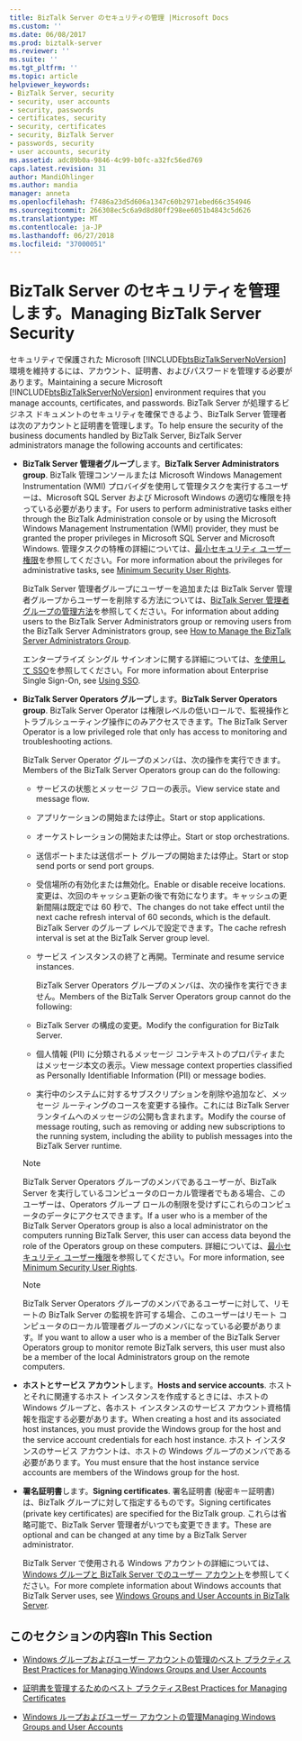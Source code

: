 ```yaml
---
title: BizTalk Server のセキュリティの管理 |Microsoft Docs
ms.custom: ''
ms.date: 06/08/2017
ms.prod: biztalk-server
ms.reviewer: ''
ms.suite: ''
ms.tgt_pltfrm: ''
ms.topic: article
helpviewer_keywords:
- BizTalk Server, security
- security, user accounts
- security, passwords
- certificates, security
- security, certificates
- security, BizTalk Server
- passwords, security
- user accounts, security
ms.assetid: adc89b0a-9846-4c99-b0fc-a32fc56ed769
caps.latest.revision: 31
author: MandiOhlinger
ms.author: mandia
manager: anneta
ms.openlocfilehash: f7486a23d5d606a1347c60b2971ebed66c354946
ms.sourcegitcommit: 266308ec5c6a9d8d80ff298ee6051b4843c5d626
ms.translationtype: MT
ms.contentlocale: ja-JP
ms.lasthandoff: 06/27/2018
ms.locfileid: "37000051"
---
```

# <a name="managing-biztalk-server-security"></a><span data-ttu-id="2aa9b-102">BizTalk Server のセキュリティを管理します。</span><span class="sxs-lookup"><span data-stu-id="2aa9b-102">Managing BizTalk Server Security</span></span>
<span data-ttu-id="2aa9b-103">セキュリティで保護された Microsoft [!INCLUDE[btsBizTalkServerNoVersion](../includes/btsbiztalkservernoversion-md.md)] 環境を維持するには、アカウント、証明書、およびパスワードを管理する必要があります。</span><span class="sxs-lookup"><span data-stu-id="2aa9b-103">Maintaining a secure Microsoft [!INCLUDE[btsBizTalkServerNoVersion](../includes/btsbiztalkservernoversion-md.md)] environment requires that you manage accounts, certificates, and passwords.</span></span> <span data-ttu-id="2aa9b-104">BizTalk Server が処理するビジネス ドキュメントのセキュリティを確保できるよう、BizTalk Server 管理者は次のアカウントと証明書を管理します。</span><span class="sxs-lookup"><span data-stu-id="2aa9b-104">To help ensure the security of the business documents handled by BizTalk Server, BizTalk Server administrators manage the following accounts and certificates:</span></span>  
  
- <span data-ttu-id="2aa9b-105">**BizTalk Server 管理者グループ**します。</span><span class="sxs-lookup"><span data-stu-id="2aa9b-105">**BizTalk Server Administrators group**.</span></span> <span data-ttu-id="2aa9b-106">BizTalk 管理コンソールまたは Microsoft Windows Management Instrumentation (WMI) プロバイダを使用して管理タスクを実行するユーザーは、Microsoft SQL Server および Microsoft Windows の適切な権限を持っている必要があります。</span><span class="sxs-lookup"><span data-stu-id="2aa9b-106">For users to perform administrative tasks either through the BizTalk Administration console or by using the Microsoft Windows Management Instrumentation (WMI) provider, they must be granted the proper privileges in Microsoft SQL Server and Microsoft Windows.</span></span> <span data-ttu-id="2aa9b-107">管理タスクの特権の詳細については、[最小セキュリティ ユーザー権限](../core/minimum-security-user-rights.md)を参照してください。</span><span class="sxs-lookup"><span data-stu-id="2aa9b-107">For more information about the privileges for administrative tasks, see [Minimum Security User Rights](../core/minimum-security-user-rights.md).</span></span>  
  
   <span data-ttu-id="2aa9b-108">BizTalk Server 管理者グループにユーザーを追加または BizTalk Server 管理者グループからユーザーを削除する方法については、[BizTalk Server 管理者グループの管理方法](../core/how-to-manage-the-biztalk-server-administrators-group.md)を参照してください。</span><span class="sxs-lookup"><span data-stu-id="2aa9b-108">For information about adding users to the BizTalk Server Administrators group or removing users from the BizTalk Server Administrators group, see [How to Manage the BizTalk Server Administrators Group](../core/how-to-manage-the-biztalk-server-administrators-group.md).</span></span>  
  
   <span data-ttu-id="2aa9b-109">エンタープライズ シングル サインオンに関する詳細については、[を使用して SSO](../core/using-sso.md)を参照してください。</span><span class="sxs-lookup"><span data-stu-id="2aa9b-109">For more information about Enterprise Single Sign-On, see [Using SSO](../core/using-sso.md).</span></span>  
  
- <span data-ttu-id="2aa9b-110">**BizTalk Server Operators グループ**します。</span><span class="sxs-lookup"><span data-stu-id="2aa9b-110">**BizTalk Server Operators group**.</span></span> <span data-ttu-id="2aa9b-111">BizTalk Server Operator は権限レベルの低いロールで、監視操作とトラブルシューティング操作にのみアクセスできます。</span><span class="sxs-lookup"><span data-stu-id="2aa9b-111">The BizTalk Server Operator is a low privileged role that only has access to monitoring and troubleshooting actions.</span></span>  
  
   <span data-ttu-id="2aa9b-112">BizTalk Server Operator グループのメンバは、次の操作を実行できます。</span><span class="sxs-lookup"><span data-stu-id="2aa9b-112">Members of the BizTalk Server Operators group can do the following:</span></span>  
  
  - <span data-ttu-id="2aa9b-113">サービスの状態とメッセージ フローの表示。</span><span class="sxs-lookup"><span data-stu-id="2aa9b-113">View service state and message flow.</span></span>  
  
  - <span data-ttu-id="2aa9b-114">アプリケーションの開始または停止。</span><span class="sxs-lookup"><span data-stu-id="2aa9b-114">Start or stop applications.</span></span>  
  
  - <span data-ttu-id="2aa9b-115">オーケストレーションの開始または停止。</span><span class="sxs-lookup"><span data-stu-id="2aa9b-115">Start or stop orchestrations.</span></span>  
  
  - <span data-ttu-id="2aa9b-116">送信ポートまたは送信ポート グループの開始または停止。</span><span class="sxs-lookup"><span data-stu-id="2aa9b-116">Start or stop send ports or send port groups.</span></span>  
  
  - <span data-ttu-id="2aa9b-117">受信場所の有効化または無効化。</span><span class="sxs-lookup"><span data-stu-id="2aa9b-117">Enable or disable receive locations.</span></span> <span data-ttu-id="2aa9b-118">変更は、次回のキャッシュ更新の後で有効になります。キャッシュの更新間隔は既定では 60 秒で、</span><span class="sxs-lookup"><span data-stu-id="2aa9b-118">The changes do not take effect until the next cache refresh interval of 60 seconds, which is the default.</span></span> <span data-ttu-id="2aa9b-119">BizTalk Server のグループ レベルで設定できます。</span><span class="sxs-lookup"><span data-stu-id="2aa9b-119">The cache refresh interval is set at the BizTalk Server group level.</span></span>  
  
  - <span data-ttu-id="2aa9b-120">サービス インスタンスの終了と再開。</span><span class="sxs-lookup"><span data-stu-id="2aa9b-120">Terminate and resume service instances.</span></span>  
  
    <span data-ttu-id="2aa9b-121">BizTalk Server Operators グループのメンバは、次の操作を実行できません。</span><span class="sxs-lookup"><span data-stu-id="2aa9b-121">Members of the BizTalk Server Operators group cannot do the following:</span></span>  
  
  - <span data-ttu-id="2aa9b-122">BizTalk Server の構成の変更。</span><span class="sxs-lookup"><span data-stu-id="2aa9b-122">Modify the configuration for BizTalk Server.</span></span>  
  
  - <span data-ttu-id="2aa9b-123">個人情報 (PII) に分類されるメッセージ コンテキストのプロパティまたはメッセージ本文の表示。</span><span class="sxs-lookup"><span data-stu-id="2aa9b-123">View message context properties classified as Personally Identifiable Information (PII) or message bodies.</span></span>  
  
  - <span data-ttu-id="2aa9b-124">実行中のシステムに対するサブスクリプションを削除や追加など、メッセージ ルーティングのコースを変更する操作。これには BizTalk Server ランタイムへのメッセージの公開も含まれます。</span><span class="sxs-lookup"><span data-stu-id="2aa9b-124">Modify the course of message routing, such as removing or adding new subscriptions to the running system, including the ability to publish messages into the BizTalk Server runtime.</span></span>  
  
  > [!NOTE]
  >  <span data-ttu-id="2aa9b-125">BizTalk Server Operators グループのメンバであるユーザーが、BizTalk Server を実行しているコンピュータのローカル管理者でもある場合、このユーザーは、Operators グループ ロールの制限を受けずにこれらのコンピュータのデータにアクセスできます。</span><span class="sxs-lookup"><span data-stu-id="2aa9b-125">If a user who is a member of the BizTalk Server Operators group is also a local administrator on the computers running BizTalk Server, this user can access data beyond the role of the Operators group on these computers.</span></span> <span data-ttu-id="2aa9b-126">詳細については、[最小セキュリティ ユーザー権限](../core/minimum-security-user-rights.md)を参照してください。</span><span class="sxs-lookup"><span data-stu-id="2aa9b-126">For more information, see [Minimum Security User Rights](../core/minimum-security-user-rights.md).</span></span>  
  
  > [!NOTE]
  >  <span data-ttu-id="2aa9b-127">BizTalk Server Operators グループのメンバであるユーザーに対して、リモートの BizTalk Server の監視を許可する場合、このユーザーはリモート コンピュータのローカル管理者グループのメンバになっている必要があります。</span><span class="sxs-lookup"><span data-stu-id="2aa9b-127">If you want to allow a user who is a member of the BizTalk Server Operators group to monitor remote BizTalk servers, this user must also be a member of the local Administrators group on the remote computers.</span></span>  
  
- <span data-ttu-id="2aa9b-128">**ホストとサービス アカウント**します。</span><span class="sxs-lookup"><span data-stu-id="2aa9b-128">**Hosts and service accounts**.</span></span> <span data-ttu-id="2aa9b-129">ホストとそれに関連するホスト インスタンスを作成するときには、ホストの Windows グループと、各ホスト インスタンスのサービス アカウント資格情報を指定する必要があります。</span><span class="sxs-lookup"><span data-stu-id="2aa9b-129">When creating a host and its associated host instances, you must provide the Windows group for the host and the service account credentials for each host instance.</span></span> <span data-ttu-id="2aa9b-130">ホスト インスタンスのサービス アカウントは、ホストの Windows グループのメンバである必要があります。</span><span class="sxs-lookup"><span data-stu-id="2aa9b-130">You must ensure that the host instance service accounts are members of the Windows group for the host.</span></span>  
  
- <span data-ttu-id="2aa9b-131">**署名証明書**します。</span><span class="sxs-lookup"><span data-stu-id="2aa9b-131">**Signing certificates**.</span></span> <span data-ttu-id="2aa9b-132">署名証明書 (秘密キー証明書) は、BizTalk グループに対して指定するものです。</span><span class="sxs-lookup"><span data-stu-id="2aa9b-132">Signing certificates (private key certificates) are specified for the BizTalk group.</span></span> <span data-ttu-id="2aa9b-133">これらは省略可能で、BizTalk Server 管理者がいつでも変更できます。</span><span class="sxs-lookup"><span data-stu-id="2aa9b-133">These are optional and can be changed at any time by a BizTalk Server administrator.</span></span>  
  
  <span data-ttu-id="2aa9b-134">BizTalk Server で使用される Windows アカウントの詳細については、[Windows グループと BizTalk Server でのユーザー アカウント](../core/windows-groups-and-user-accounts-in-biztalk-server.md)を参照してください。</span><span class="sxs-lookup"><span data-stu-id="2aa9b-134">For more complete information about Windows accounts that BizTalk Server uses, see [Windows Groups and User Accounts in BizTalk Server](../core/windows-groups-and-user-accounts-in-biztalk-server.md).</span></span>  
  
## <a name="in-this-section"></a><span data-ttu-id="2aa9b-135">このセクションの内容</span><span class="sxs-lookup"><span data-stu-id="2aa9b-135">In This Section</span></span>  
  
-   [<span data-ttu-id="2aa9b-136">Windows グループおよびユーザー アカウントの管理のベスト プラクティス</span><span class="sxs-lookup"><span data-stu-id="2aa9b-136">Best Practices for Managing Windows Groups and User Accounts</span></span>](../core/best-practices-for-managing-windows-groups-and-user-accounts.md)  
  
-   [<span data-ttu-id="2aa9b-137">証明書を管理するためのベスト プラクティス</span><span class="sxs-lookup"><span data-stu-id="2aa9b-137">Best Practices for Managing Certificates</span></span>](../core/best-practices-for-managing-certificates1.md)  
  
-   [<span data-ttu-id="2aa9b-138">Windows ループおよびユーザー アカウントの管理</span><span class="sxs-lookup"><span data-stu-id="2aa9b-138">Managing Windows Groups and User Accounts</span></span>](../core/managing-windows-groups-and-user-accounts.md)
